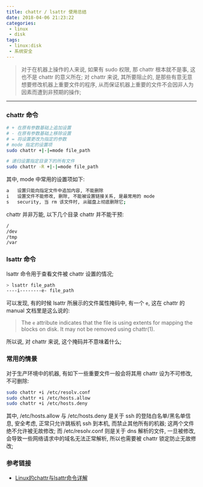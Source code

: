 ```yaml
---
title: chattr / lsattr 使用总结
date: 2018-04-06 21:23:22
categories:
 - linux
 - disk
tags:
 - linux:disk
 - 系统安全
---
```


> 对于在机器上操作的人来说, 如果有 sudo 权限, 那 chattr 根本就不是事, 这也不是 chattr 的意义所在;
对 chattr 来说, 其所要阻止的, 是那些有意无意想要修改机器上重要文件的程序, 从而保证机器上重要的文件不会因非人为因素而遭到非预期的操作;

<!--more-->

------

### **chattr 命令**
``` bash
# + 在原有参数基础上追加设置
# - 在原有参数基础上移除设置
# = 将设置更改为指定的参数
# mode 指定的设置项
sudo chattr +|-|=mode file_path

# 递归设置指定目录下的所有文件
sudo chattr -R +|-|=mode file_path
```

其中, mode 中常用的设置项如下:
``` bash
a   设置只能向指定文件中追加内容, 不能删除
i   设置文件不能修改, 删除, 不能被设置链接关系, 是最常用的 mode
s   security, 当 rm 该文件时, 从磁盘上彻底删除它;
```

chattr 并非万能, 以下几个目录 chattr 并不能干预:
``` bash
/
/dev
/tmp
/var
```

### **lsattr 命令**
lsattr 命令用于查看文件被 chattr 设置的情况;
``` bash
> lsattr file_path
----i--------e- file_path
```
可以发现, 有的时候 lsattr 所展示的文件属性掩码中, 有一个 `e`, 这在 chattr 的 manual 文档里是这么说的:
> The `e` attribute indicates that the file is using extents for mapping the blocks on disk. It may not be removed using chattr(1).

所以说, 对 chattr 来说, 这个掩码并不意味着什么;

### **常用的情景**
对于生产环境中的机器, 有如下一些重要文件一般会将其用 chattr 设为不可修改, 不可删除:
``` bash
sudo chattr +i /etc/resolv.conf
sudo chattr +i /etc/hosts.allow
sudo chattr +i /etc/hosts.deny
```
其中, /etc/hosts.allow 与 /etc/hosts.deny 是关于 ssh 的登陆白名单/黑名单信息, 安全考虑, 正常只允许跳板机 ssh 到本机, 而禁止其他所有的机器; 这两个文件绝不允许被无故修改;
而 /etc/resolv.conf 则是关于 dns 解析的文件, 一旦被修改, 会导致一些网络请求中的域名无法正常解析, 所以也需要被 chattr 锁定防止无故修改;

### **参考链接**
- [Linux的chattr与lsattr命令详解](http://www.ha97.com/5172.html)

